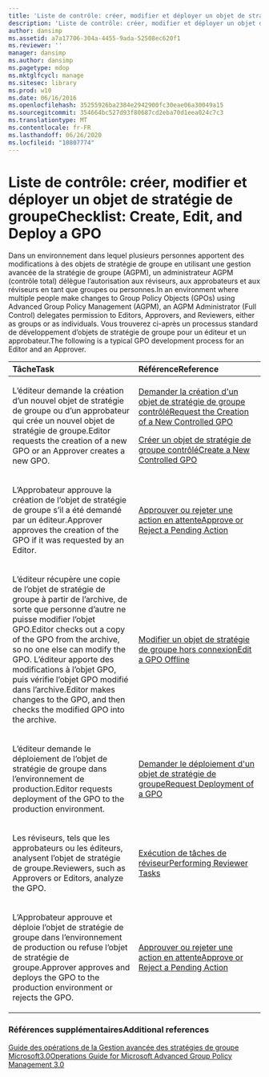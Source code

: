 ```yaml
---
title: 'Liste de contrôle: créer, modifier et déployer un objet de stratégie de groupe'
description: 'Liste de contrôle: créer, modifier et déployer un objet de stratégie de groupe'
author: dansimp
ms.assetid: a7a17706-304a-4455-9ada-52508ec620f1
ms.reviewer: ''
manager: dansimp
ms.author: dansimp
ms.pagetype: mdop
ms.mktglfcycl: manage
ms.sitesec: library
ms.prod: w10
ms.date: 06/16/2016
ms.openlocfilehash: 35255926ba2384e2942900fc30eae06a30049a15
ms.sourcegitcommit: 354664bc527d93f80687cd2eba70d1eea024c7c3
ms.translationtype: MT
ms.contentlocale: fr-FR
ms.lasthandoff: 06/26/2020
ms.locfileid: "10807774"
---
```

# <span data-ttu-id="9705e-103">Liste de contrôle: créer, modifier et déployer un objet de stratégie de groupe</span><span class="sxs-lookup"><span data-stu-id="9705e-103">Checklist: Create, Edit, and Deploy a GPO</span></span>


<span data-ttu-id="9705e-104">Dans un environnement dans lequel plusieurs personnes apportent des modifications à des objets de stratégie de groupe en utilisant une gestion avancée de la stratégie de groupe (AGPM), un administrateur AGPM (contrôle total) délègue l’autorisation aux réviseurs, aux approbateurs et aux réviseurs en tant que groupes ou personnes.</span><span class="sxs-lookup"><span data-stu-id="9705e-104">In an environment where multiple people make changes to Group Policy Objects (GPOs) using Advanced Group Policy Management (AGPM), an AGPM Administrator (Full Control) delegates permission to Editors, Approvers, and Reviewers, either as groups or as individuals.</span></span> <span data-ttu-id="9705e-105">Vous trouverez ci-après un processus standard de développement d’objets de stratégie de groupe pour un éditeur et un approbateur.</span><span class="sxs-lookup"><span data-stu-id="9705e-105">The following is a typical GPO development process for an Editor and an Approver.</span></span>

<table>
<colgroup>
<col width="50%" />
<col width="50%" />
</colgroup>
<thead>
<tr class="header">
<th align="left"><span data-ttu-id="9705e-106">Tâche</span><span class="sxs-lookup"><span data-stu-id="9705e-106">Task</span></span></th>
<th align="left"><span data-ttu-id="9705e-107">Référence</span><span class="sxs-lookup"><span data-stu-id="9705e-107">Reference</span></span></th>
</tr>
</thead>
<tbody>
<tr class="odd">
<td align="left"><p><span data-ttu-id="9705e-108">L’éditeur demande la création d’un nouvel objet de stratégie de groupe ou d’un approbateur qui crée un nouvel objet de stratégie de groupe.</span><span class="sxs-lookup"><span data-stu-id="9705e-108">Editor requests the creation of a new GPO or an Approver creates a new GPO.</span></span></p></td>
<td align="left"><p><a href="request-the-creation-of-a-new-controlled-gpo-agpm30ops.md" data-raw-source="[Request the Creation of a New Controlled GPO](request-the-creation-of-a-new-controlled-gpo-agpm30ops.md)"><span data-ttu-id="9705e-109">Demander la création d'un objet de stratégie de groupe contrôlé</span><span class="sxs-lookup"><span data-stu-id="9705e-109">Request the Creation of a New Controlled GPO</span></span></a></p>
<p><a href="create-a-new-controlled-gpo-agpm30ops.md" data-raw-source="[Create a New Controlled GPO](create-a-new-controlled-gpo-agpm30ops.md)"><span data-ttu-id="9705e-110">Créer un objet de stratégie de groupe contrôlé</span><span class="sxs-lookup"><span data-stu-id="9705e-110">Create a New Controlled GPO</span></span></a></p></td>
</tr>
<tr class="even">
<td align="left"><p><span data-ttu-id="9705e-111">L’Approbateur approuve la création de l’objet de stratégie de groupe s’il a été demandé par un éditeur.</span><span class="sxs-lookup"><span data-stu-id="9705e-111">Approver approves the creation of the GPO if it was requested by an Editor.</span></span></p></td>
<td align="left"><p><a href="approve-or-reject-a-pending-action-agpm30ops.md" data-raw-source="[Approve or Reject a Pending Action](approve-or-reject-a-pending-action-agpm30ops.md)"><span data-ttu-id="9705e-112">Approuver ou rejeter une action en attente</span><span class="sxs-lookup"><span data-stu-id="9705e-112">Approve or Reject a Pending Action</span></span></a></p></td>
</tr>
<tr class="odd">
<td align="left"><p><span data-ttu-id="9705e-113">L’éditeur récupère une copie de l’objet de stratégie de groupe à partir de l’archive, de sorte que personne d’autre ne puisse modifier l’objet GPO.</span><span class="sxs-lookup"><span data-stu-id="9705e-113">Editor checks out a copy of the GPO from the archive, so no one else can modify the GPO.</span></span> <span data-ttu-id="9705e-114">L’éditeur apporte des modifications à l’objet GPO, puis vérifie l’objet GPO modifié dans l’archive.</span><span class="sxs-lookup"><span data-stu-id="9705e-114">Editor makes changes to the GPO, and then checks the modified GPO into the archive.</span></span></p></td>
<td align="left"><p><a href="edit-a-gpo-offline-agpm30ops.md" data-raw-source="[Edit a GPO Offline](edit-a-gpo-offline-agpm30ops.md)"><span data-ttu-id="9705e-115">Modifier un objet de stratégie de groupe hors connexion</span><span class="sxs-lookup"><span data-stu-id="9705e-115">Edit a GPO Offline</span></span></a></p></td>
</tr>
<tr class="even">
<td align="left"><p><span data-ttu-id="9705e-116">L’éditeur demande le déploiement de l’objet de stratégie de groupe dans l’environnement de production.</span><span class="sxs-lookup"><span data-stu-id="9705e-116">Editor requests deployment of the GPO to the production environment.</span></span></p></td>
<td align="left"><p><a href="request-deployment-of-a-gpo-agpm30ops.md" data-raw-source="[Request Deployment of a GPO](request-deployment-of-a-gpo-agpm30ops.md)"><span data-ttu-id="9705e-117">Demander le déploiement d'un objet de stratégie de groupe</span><span class="sxs-lookup"><span data-stu-id="9705e-117">Request Deployment of a GPO</span></span></a></p></td>
</tr>
<tr class="odd">
<td align="left"><p><span data-ttu-id="9705e-118">Les réviseurs, tels que les approbateurs ou les éditeurs, analysent l’objet de stratégie de groupe.</span><span class="sxs-lookup"><span data-stu-id="9705e-118">Reviewers, such as Approvers or Editors, analyze the GPO.</span></span></p></td>
<td align="left"><p><a href="performing-reviewer-tasks-agpm30ops.md" data-raw-source="[Performing Reviewer Tasks](performing-reviewer-tasks-agpm30ops.md)"><span data-ttu-id="9705e-119">Exécution de tâches de réviseur</span><span class="sxs-lookup"><span data-stu-id="9705e-119">Performing Reviewer Tasks</span></span></a></p></td>
</tr>
<tr class="even">
<td align="left"><p><span data-ttu-id="9705e-120">L’Approbateur approuve et déploie l’objet de stratégie de groupe dans l’environnement de production ou refuse l’objet de stratégie de groupe.</span><span class="sxs-lookup"><span data-stu-id="9705e-120">Approver approves and deploys the GPO to the production environment or rejects the GPO.</span></span></p></td>
<td align="left"><p><a href="approve-or-reject-a-pending-action-agpm30ops.md" data-raw-source="[Approve or Reject a Pending Action](approve-or-reject-a-pending-action-agpm30ops.md)"><span data-ttu-id="9705e-121">Approuver ou rejeter une action en attente</span><span class="sxs-lookup"><span data-stu-id="9705e-121">Approve or Reject a Pending Action</span></span></a></p></td>
</tr>
</tbody>
</table>

 

### <span data-ttu-id="9705e-122">Références supplémentaires</span><span class="sxs-lookup"><span data-stu-id="9705e-122">Additional references</span></span>

[<span data-ttu-id="9705e-123">Guide des opérations de la Gestion avancée des stratégies de groupe Microsoft3.0</span><span class="sxs-lookup"><span data-stu-id="9705e-123">Operations Guide for Microsoft Advanced Group Policy Management 3.0</span></span>](operations-guide-for-microsoft-advanced-group-policy-management-30-agpm30ops.md)

 

 





